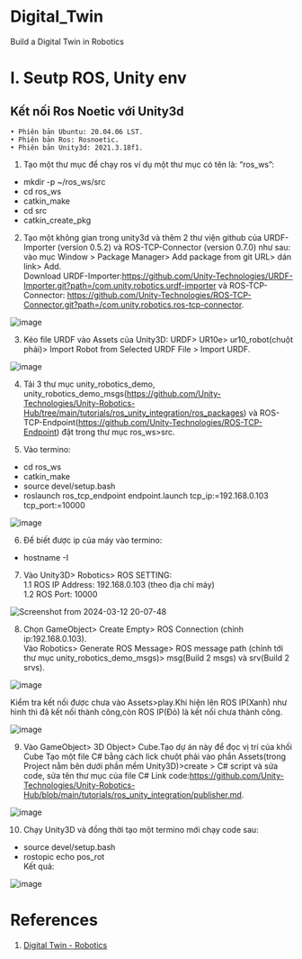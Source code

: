 # Digital_Twin 
Build a Digital Twin in Robotics
# I. Seutp ROS, Unity env
## Kết nối Ros Noetic với Unity3d

    • Phiên bản Ubuntu: 20.04.06 LST.
    • Phiên bản Ros: Rosnoetic.
    • Phiên bản Unity3d: 2021.3.18f1.

1. Tạo một thư mục để chạy ros ví dụ một thư mục có tên là: “ros_ws”:  
* mkdir -p ~/ros_ws/src  
* cd ros_ws  
* catkin_make  
* cd src  
* catkin_create_pkg  

2. Tạo một không gian trong unity3d và thêm 2 thư viện github của URDF-Importer (version 0.5.2) và ROS-TCP-Connector (version 0.7.0) như sau: vào mục Window > Package Manager> Add package from git URL> dán link> Add.  
Download URDF-Importer:https://github.com/Unity-Technologies/URDF-Importer.git?path=/com.unity.robotics.urdf-importer và ROS-TCP-Connector: https://github.com/Unity-Technologies/ROS-TCP-Connector.git?path=/com.unity.robotics.ros-tcp-connector.

![image](https://github.com/AIALab-TeamAI/Digital_Twin/assets/144165491/4f9ddee4-d726-4b5b-9673-b086d2a9f5a0)

3. Kéo file URDF vào Assets của Unity3D: URDF> UR10e> ur10_robot(chuột phải)> Import Robot from Selected URDF File > Import URDF.

![image](https://github.com/AIALab-TeamAI/Digital_Twin/assets/144165491/19e32def-18ea-4ca2-818a-713a9f67b1ca)

4. Tải 3 thư mục unity_robotics_demo, unity_robotics_demo_msgs(https://github.com/Unity-Technologies/Unity-Robotics-Hub/tree/main/tutorials/ros_unity_integration/ros_packages) và ROS-TCP-Endpoint(https://github.com/Unity-Technologies/ROS-TCP-Endpoint) đặt trong thư mục ros_ws>src.

5. Vào termino:  
* cd ros_ws  
* catkin_make  
* source devel/setup.bash  
* roslaunch ros_tcp_endpoint endpoint.launch tcp_ip:=192.168.0.103  tcp_port:=10000  

![image](https://github.com/AIALab-TeamAI/Digital_Twin/assets/144165491/24c7f77e-f1c6-427a-b1c2-cdda0507ac7b)


6. Để biết được ip của máy vào termino:  
* hostname -I

7. Vào Unity3D> Robotics> ROS SETTING:  
1.1 ROS IP Address: 192.168.0.103  (theo địa chỉ máy)  
1.2 ROS Port: 10000  

![Screenshot from 2024-03-12 20-07-48](https://github.com/AIALab-TeamAI/Digital_Twin/assets/144165491/6b23e85c-dfdd-4998-9e79-16690597758c)

8. Chọn GameObject> Create Empty> ROS Connection (chỉnh ip:192.168.0.103).  
Vào Robotics> Generate ROS Message> ROS message path (chỉnh tới thư mục unity_robotics_demo_msgs)> msg(Build 2 msgs) và srv(Build 2 srvs).  

![image](https://github.com/AIALab-TeamAI/Digital_Twin/assets/144165491/3cb0460f-40cb-4b63-a09c-d6610fbee6f1)  


Kiểm tra kết nối được chưa vào Assets>play.Khi hiện lên ROS IP(Xanh) như hình thì đã kết nối thành công,còn ROS IP(Đỏ) là kết nối chưa thành công.  

![image](https://github.com/AIALab-TeamAI/Digital_Twin/assets/144165491/717734ac-ec29-4de6-a309-d3a302dd1f7c)


9. Vào GameObject> 3D Object> Cube.Tạo dự án này để đọc vị trí của khối Cube
Tạo một file C# bằng cách lick chuột phải vào phần Assets(trong Project nằm bên dưới phần mềm Unity3D)>create > C# script và sửa code, sửa tên thư mục của file C#
Link code:https://github.com/Unity-Technologies/Unity-Robotics-Hub/blob/main/tutorials/ros_unity_integration/publisher.md.

![image](https://github.com/AIALab-TeamAI/Digital_Twin/assets/144165491/139fa353-6155-4cfd-86db-7126b02a5741)


10. Chạy Unity3D và đồng thời tạo một termino mới chạy code sau:  
* source devel/setup.bash  
* rostopic echo pos_rot  
Kết quả:

![image](https://github.com/AIALab-TeamAI/Digital_Twin/assets/144165491/8d27bfc6-4aa6-426b-b710-026b49d21417)

# References
 1. [Digital Twin - Robotics ](https://github.com/rparak/Unity3D_Robotics_Overview)
